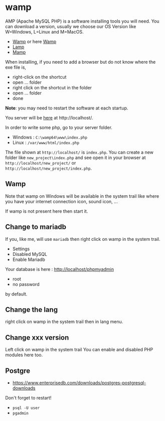 # wamp

AMP (Apache MySQL PHP) is a software installing tools
you will need. You can download a version, usually
we choose our OS Version like W=Windows, L=Linux
and M=MacOS.

* [Wamp](https://www.wampserver.com/) or here [Wamp](https://ampps.com/wamp)
* [Lamp](https://ampps.com/lamp)
* [Mamp](https://www.mamp.info/en/mamp/windows/)

When installing, if you need to add a browser
but do not know where the exe file is,

* right-click on the shortcut
* open ... folder
* right click on the shortcut in the folder
* open ... folder
* done

**Note**: you may need to restart the software
at each startup.

You server will be [here](http://localhost/)
at http://localhost/.

In order to write some php, go to your server folder.

* Windows : ``C:\wamp64\www\index.php``
* Linux : ``/var/www/html/index.php``

The file shown at ``http://localhost/`` is
``index.php``. You can create a new folder like
``new_project\index.php`` and see open
it in your browser at ``http://localhost/new_project/``
or ``http://localhost/new_project/index.php``.

<div class="sl"></div>

## Wamp

Note that wamp on Windows will be available
in the system trail like where you have your
internet connection icon, sound icon, ...

If wamp is not present here then start it.

<div class="sr"></div>

## Change to mariadb

If you, like me, will use ``mariadb`` then
right click on wamp in the system trail.

* Settings
* Disabled MySQL
* Enable Mariadb

Your database is here : <http://localhost/phpmyadmin>

* root
* no password

by default.

<div class="sl"></div>

## Change the lang

right click on wamp in the system trail
then in lang menu.

<div class="sr"></div>

## Change xxx version

Left click on wamp in the system trail
You can enable and disabled PHP modules here too.

<div class="sl"></div>

## Postgre

* <https://www.enterprisedb.com/downloads/postgres-postgresql-downloads>

Don't forget to restart!

* ``psql -U user``
* ``pgadmin``